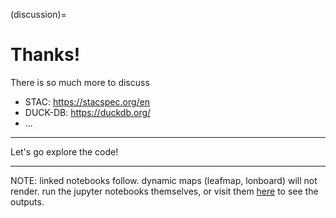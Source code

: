 (discussion)=
# Thanks!

There is so much more to discuss

- STAC: https://stacspec.org/en
- DUCK-DB: https://duckdb.org/
- ...

---

Let's go explore the code!

---

NOTE: linked notebooks follow. dynamic maps (leafmap, lonboard) will not render.  run the jupyter notebooks themselves, or visit them [here](https://github.com/SchmidtDSE/ecotech_map_something/tree/main/nb) to see the outputs.